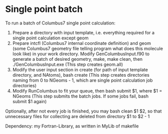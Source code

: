 # Single point batch

To run a batch of Columbus7 single point calculation:
1. Prepare a directory with input template, i.e. everything required for a single point calculation except geom
2. Prepare intcfl (Columbus7 internal coordinate definition) and geom (some Columbus7 geometry file telling program what does this molecule look like) in your work directory. Modify GenColumbusInput.f90 to generate a batch of desired geometry, make, make clean, then ./GenColumbusInput.exe (This step creates geom.all)
3. Modify the user input section in create (for path of input template directory, and NAtoms), bash create (This step creates directories naming from 0 to NGeoms - 1, which are single point calculation job directories)
4. Modify RunColumbus to fit your queue, then bash submit $1, where $1 = NGeoms (This step submits the batch jobs. If some jobs fail, bash submit $1 again)

Optionally, after not every job is finished, you may bash clean $1 $2, so that unnecessary files for collecting are deleted from directory $1 to $2 - 1

Dependency: my Fortran-Library, as written in MyLib of makefile

